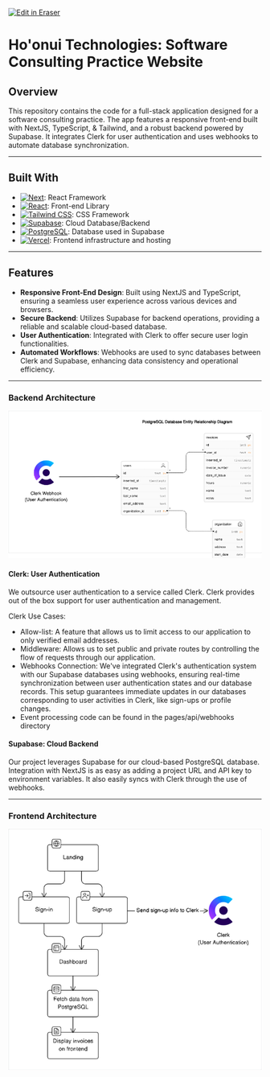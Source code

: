 <p><a target="_blank" href="https://app.eraser.io/workspace/SUU0xXIhVG8Q3muZH5DH" id="edit-in-eraser-github-link"><img alt="Edit in Eraser" src="https://firebasestorage.googleapis.com/v0/b/second-petal-295822.appspot.com/o/images%2Fgithub%2FOpen%20in%20Eraser.svg?alt=media&amp;token=968381c8-a7e7-472a-8ed6-4a6626da5501"></a></p>

# Ho'onui Technologies: Software Consulting Practice Website
## Overview
This repository contains the code for a full-stack application designed for a software consulting practice. The app features a responsive front-end built with NextJS, TypeScript, & Tailwind, and a robust backend powered by Supabase. It integrates Clerk for user authentication and uses webhooks to automate database synchronization.

---

## Built With
- [![Next][Next.js]][Next-url]: React Framework
- [![React][React.js]][React-url]: Front-end Library
- [![Tailwind CSS][Tailwind-CSS]][Tailwind-url]: CSS Framework
- [![Supabase][Supabase]][Supabase-url]: Cloud Database/Backend
- [![PostgreSQL][PostgreSQL]][PostgreSQL-url]: Database used in Supabase
- [![Vercel][Vercel]][Vercel-url]: Frontend infrastructure and hosting
---

## Features
- **Responsive Front-End Design**: Built using NextJS and TypeScript, ensuring a seamless user experience across various devices and browsers.
- **Secure Backend**: Utilizes Supabase for backend operations, providing a reliable and scalable cloud-based database.
- **User Authentication**: Integrated with Clerk to offer secure user login functionalities.
- **Automated Workflows**: Webhooks are used to sync databases between Clerk and Supabase, enhancing data consistency and operational efficiency.
---

### Backend Architecture
![db_er_diagram](/.eraser/SUU0xXIhVG8Q3muZH5DH___sKBE7gxtknX4C1dnV5iZm5p6Y362___---figure---PpDPYV0cN2vwHtHnTiNvL---figure---6_jW1jlCro7d3j78c-LUvw.png "db_er_diagram")

#### Clerk: User Authentication
We outsource user authentication to a service called Clerk. Clerk provides out of the box support for user authentication and management.

Clerk Use Cases:

- Allow-list: A feature that allows us to limit access to our application to only verified email addresses. 
- Middleware: Allows us to set public and private routes by controlling the flow of requests through our application.
- Webhooks Connection: We've integrated Clerk's authentication system with our Supabase databases using webhooks, ensuring real-time synchronization between user authentication states and our database records. This setup guarantees immediate updates in our databases corresponding to user activities in Clerk, like sign-ups or profile changes.
- Event processing code can be found in the pages/api/webhooks directory
#### Supabase: Cloud Backend
Our project leverages Supabase for our cloud-based PostgreSQL database. Integration with NextJS is as easy as adding a project URL and API key to environment variables. It also easily syncs with Clerk through the use of webhooks.

---

### Frontend Architecture
![Frontend Application Workflow](/.eraser/SUU0xXIhVG8Q3muZH5DH___sKBE7gxtknX4C1dnV5iZm5p6Y362___---figure---l9wVnT4aXmgZgbUPLL3tq---figure---9CDm3d4AK-vUbEeFVZUpLQ.png "Frontend Application Workflow")



[Next.js]: https://img.shields.io/badge/next.js-000000?style=for-the-badge&logo=nextdotjs&logoColor=white

[Next-url]: https://nextjs.org/



[React.js]: https://img.shields.io/badge/React-20232A?style=for-the-badge&logo=react&logoColor=61DAFB

[React-url]: https://reactjs.org/



[Tailwind-CSS]: https://img.shields.io/badge/Tailwind_CSS-38B2AC?style=for-the-badge&logo=tailwind-css&logoColor=white

[Tailwind-url]: https://tailwindcss.com/



[Supabase]: https://img.shields.io/badge/Supabase-181818?style=for-the-badge&logo=supabase&logoColor=white

[Supabase-url]: https://supabase.com/



[PostgreSQL]: https://img.shields.io/badge/PostgreSQL-316192?style=for-the-badge&logo=postgresql&logoColor=white

[PostgreSQL-url]: https://www.postgresql.org/



[Vercel]: https://img.shields.io/badge/Vercel-000000?style=for-the-badge&logo=vercel&logoColor=white

[Vercel-url]: https://vercel.com/


<!--- Eraser file: https://app.eraser.io/workspace/SUU0xXIhVG8Q3muZH5DH --->